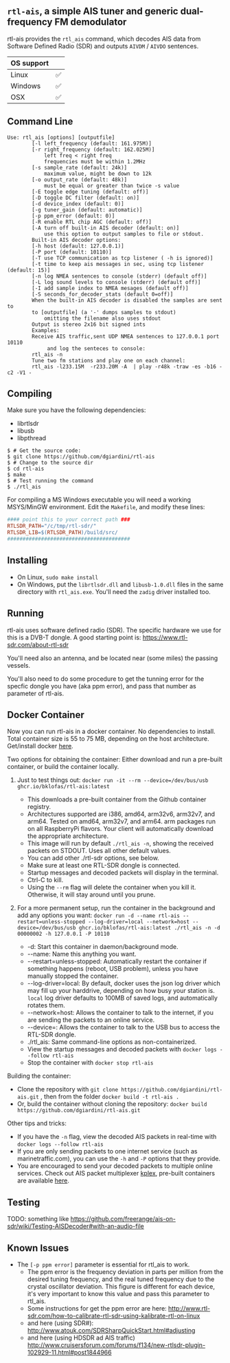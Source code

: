 `rtl-ais`, a simple AIS tuner and generic dual-frequency FM demodulator
-----------------------------------------------------------------------

rtl-ais provides the `rtl_ais` command, which decodes AIS data from Software Defined Radio (SDR) and outputs `AIVDM` / `AIVDO` sentences.

| OS support |   |
|------------|---|
| Linux      | ✅ |
| Windows    | ✅ |
| OSX        | ✅ |


Command Line
------------
```
Use: rtl_ais [options] [outputfile]
        [-l left_frequency (default: 161.975M)]
        [-r right_frequency (default: 162.025M)]
            left freq < right freq
            frequencies must be within 1.2MHz
        [-s sample_rate (default: 24k)]
            maximum value, might be down to 12k
        [-o output_rate (default: 48k)]
            must be equal or greater than twice -s value
        [-E toggle edge tuning (default: off)]
        [-D toggle DC filter (default: on)]
        [-d device_index (default: 0)]
        [-g tuner_gain (default: automatic)]
        [-p ppm_error (default: 0)]
        [-R enable RTL chip AGC (default: off)]
        [-A turn off built-in AIS decoder (default: on)]
            use this option to output samples to file or stdout.
        Built-in AIS decoder options:
        [-h host (default: 127.0.0.1)]
        [-P port (default: 10110)]
        [-T use TCP communication as tcp listener ( -h is ignored)]
        [-t time to keep ais messages in sec, using tcp listener (default: 15)]
        [-n log NMEA sentences to console (stderr) (default off)]
        [-L log sound levels to console (stderr) (default off)]
        [-I add sample index to NMEA mesages (default off)]
        [-S seconds_for_decoder_stats (default 0=off)]
        When the built-in AIS decoder is disabled the samples are sent to
        to [outputfile] (a '-' dumps samples to stdout)
            omitting the filename also uses stdout
        Output is stereo 2x16 bit signed ints
        Examples:
        Receive AIS traffic,sent UDP NMEA sentences to 127.0.0.1 port 10110
             and log the senteces to console:
        rtl_ais -n
        Tune two fm stations and play one on each channel:
        rtl_ais -l233.15M  -r233.20M -A  | play -r48k -traw -es -b16 -c2 -V1 -
```


Compiling
---------
Make sure you have the following dependencies:
  - librtlsdr
  - libusb
  - libpthread

```console
$ # Get the source code:
$ git clone https://github.com/dgiardini/rtl-ais
$ # Change to the source dir
$ cd rtl-ais
$ make
$ # Test running the command
$ ./rtl_ais
```

For compiling a MS Windows executable you will need a working MSYS/MinGW environment.
Edit the `Makefile`, and modify these lines:

```Makefile
#### point this to your correct path ###
RTLSDR_PATH="/c/tmp/rtl-sdr/"
RTLSDR_LIB=$(RTLSDR_PATH)/build/src/
########################################
```


Installing
----------
* On Linux, `sudo make install`
* On Windows, put the `librtlsdr.dll` and `libusb-1.0.dll` files in the same directory
with `rtl_ais.exe`. You'll need the `zadig` driver installed too.


Running
-------

rtl-ais uses software defined radio (SDR).  The specific
hardware we use for this is a DVB-T dongle. A good starting point is:
https://www.rtl-sdr.com/about-rtl-sdr

You'll need also an antenna, and be located near (some miles)  the
passing vessels.

You'll also need to do some procedure to get the tunning error for the
specfic dongle you have (aka ppm error), and pass that number as parameter
of rtl-ais.


Docker Container
----------------
Now you can run rtl-ais in a docker container. No dependencies to install. Total container size is 55 to 75 MB, depending on the host architecture. Get/install docker [here](https://docs.docker.com/get-docker/).

Two options for obtaining the container: Either download and run a pre-built container, or build the container locally.

 1. Just to test things out: `docker run -it --rm --device=/dev/bus/usb ghcr.io/bklofas/rtl-ais:latest`
    * This downloads a pre-built container from the Github container registry.
    * Architectures supported are i386, amd64, arm32v6, arm32v7, and arm64. Tested on amd64, arm32v7, and arm64. arm packages run on all RaspberryPi flavors. Your client will automatically download the appropriate architecture.
    * This image will run by default `./rtl_ais -n`, showing the received packets on STDOUT. Uses all other default values.
    * You can add other ./rtl-sdr options, see below.
    * Make sure at least one RTL-SDR dongle is connected.
    * Startup messages and decoded packets will display in the terminal.
    * Ctrl-C to kill.
    * Using the `--rm` flag will delete the container when you kill it. Otherwise, it will stay around until you prune.

 1. For a more permanent setup, run the container in the background and add any options you want: `docker run -d --name rtl-ais --restart=unless-stopped --log-driver=local --network=host --device=/dev/bus/usb ghcr.io/bklofas/rtl-ais:latest ./rtl_ais -n -d 00000002 -h 127.0.0.1 -P 10110`
    * -d: Start this container in daemon/background mode.
    * --name: Name this anything you want.
    * --restart=unless-stopped: Automatically restart the container if something happens (reboot, USB problem), unless you have manually stopped the container.
    * --log-driver=local: By default, docker uses the json log driver which may fill up your harddrive, depending on how busy your station is. `local` log driver defaults to 100MB of saved logs, and automatically rotates them.
    * --network=host: Allows the container to talk to the internet, if you are sending the packets to an online service.
    * --device=: Allows the container to talk to the USB bus to access the RTL-SDR dongle.
    * ./rtl_ais: Same command-line options as non-containerized.
    * View the startup messages and decoded packets with `docker logs --follow rtl-ais`
    * Stop the container with `docker stop rtl-ais`

Building the container:

 * Clone the repository with `git clone https://github.com/dgiardini/rtl-ais.git` , then from the folder `docker build -t rtl-ais .`
 *  Or, build the container without cloning the repository: `docker build https://github.com/dgiardini/rtl-ais.git`

Other tips and tricks:

 * If you have the `-n` flag, view the decoded AIS packets in real-time with `docker logs --follow rtl-ais`
 * If you are only sending packets to one internet service (such as marinetraffic.com), you can use the `-h` and `-P` options that they provide.
 * You are encouraged to send your decoded packets to multiple online services. Check out AIS packet multiplexer [kplex](http://www.stripydog.com/kplex/), pre-built containers are available [here](https://ghcr.io/bklofas/kplex).


Testing
-------

TODO: something like
https://github.com/freerange/ais-on-sdr/wiki/Testing-AISDecoder#with-an-audio-file


Known Issues
------------
* The `[-p ppm error]` parameter is essential for rtl_ais to work.
  * The ppm error is the frequency deviation in parts per million from the desired tuning
frequency, and the real tuned frequency due to the crystal oscillator deviation. This
figure is different for each device, it's very important to know  this value and pass this parameter to rtl_ais.
  * Some instructions for get the ppm error are here:
    http://www.rtl-sdr.com/how-to-calibrate-rtl-sdr-using-kalibrate-rtl-on-linux
  * and here (using SDR#):
    http://www.atouk.com/SDRSharpQuickStart.html#adjusting
  * and here (using HDSDR ad AIS traffic)
    http://www.cruisersforum.com/forums/f134/new-rtlsdr-plugin-102929-11.html#post1844966
